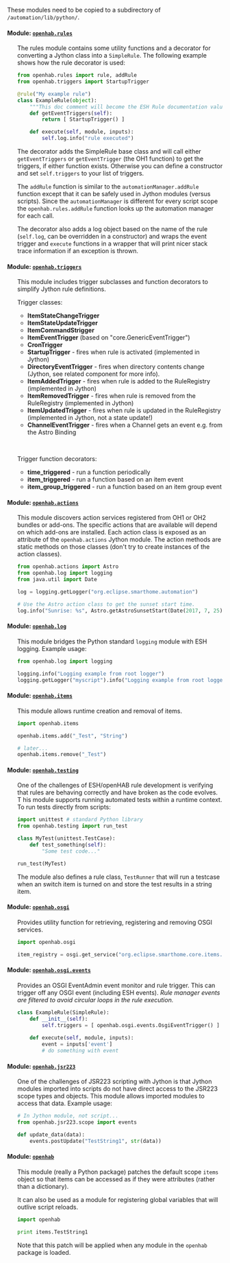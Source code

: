These modules need to be copied to a subdirectory of `/automation/lib/python/`.

#### Module: [`openhab.rules`](automation/lib/python/openhab/rules.py)
<ul>

The rules module contains some utility functions and a decorator for converting a Jython class into a `SimpleRule`.
The following example shows how the rule decorator is used:

```python
from openhab.rules import rule, addRule
from openhab.triggers import StartupTrigger

@rule("My example rule")
class ExampleRule(object):
    """This doc comment will become the ESH Rule documentation value for Paper UI"""
    def getEventTriggers(self):
        return [ StartupTrigger() ]

    def execute(self, module, inputs):
        self.log.info("rule executed")

```

The decorator adds the SimpleRule base class and will call either `getEventTriggers` or `getEventTrigger` (the OH1 function) 
to get the triggers, if either function exists. 
Otherwise you can define a constructor and set `self.triggers` to your list of triggers.

The `addRule` function is similar to the `automationManager.addRule` function except 
that it can be safely used in Jython modules (versus scripts).
Since the `automationManager` is different for every script scope 
the `openhab.rules.addRule` function looks up the automation manager for each call.

The decorator also adds a log object based on the name of the rule (`self.log`, can be overridden in a constructor) and 
wraps the event trigger and `execute` functions in a wrapper that will print nicer stack trace information if an exception 
is thrown.
</ul>

#### Module: [`openhab.triggers`](automation/lib/python/openhab/triggers.py)
<ul>

This module includes trigger subclasses and function decorators to simplify Jython rule definitions.

Trigger classes:

* __ItemStateChangeTrigger__
* __ItemStateUpdateTrigger__
* __ItemCommandStrigger__
* __ItemEventTrigger__ (based on "core.GenericEventTrigger")
* __CronTrigger__
* __StartupTrigger__ - fires when rule is activated (implemented in Jython)
* __DirectoryEventTrigger__ - fires when directory contents change (Jython, see related component for more info).
* __ItemAddedTrigger__ - fires when rule is added to the RuleRegistry (implemented in Jython)
* __ItemRemovedTrigger__ - fires when rule is removed from the RuleRegistry (implemented in Jython)
* __ItemUpdatedTrigger__ - fires when rule is updated in the RuleRegistry (implemented in Jython, not a state update!)
* __ChannelEventTrigger__ - fires when a Channel gets an event e.g. from the Astro Binding

&nbsp;

Trigger function decorators:

* __time_triggered__ - run a function periodically
* __item_triggered__ - run a function based on an item event
* __item_group_triggered__ - run a function based on an item group event
</ul>

#### Module: [`openhab.actions`](automation/lib/python/openhab/actions.py)
<ul>

This module discovers action services registered from OH1 or OH2 bundles or add-ons.
The specific actions that are available will depend on which add-ons are installed.
Each action class is exposed as an attribute of the `openhab.actions` Jython module.
The action methods are static methods on those classes 
(don't try to create instances of the action classes).

```python
from openhab.actions import Astro
from openhab.log import logging
from java.util import Date

log = logging.getLogger("org.eclipse.smarthome.automation")

# Use the Astro action class to get the sunset start time.
log.info("Sunrise: %s", Astro.getAstroSunsetStart(Date(2017, 7, 25), 38.897096, -77.036545).time)
```
</ul>

#### Module: [`openhab.log`](automation/lib/python/openhab/log.py)
<ul>

This module bridges the Python standard `logging` module with ESH logging. Example usage:

```python
from openhab.log import logging

logging.info("Logging example from root logger")
logging.getLogger("myscript").info("Logging example from root logger")  
```
</ul>

#### Module: [`openhab.items`](automation/lib/python/openhab/items.py)
<ul>

This module allows runtime creation and removal of items.

```python
import openhab.items

openhab.items.add("_Test", "String")

# later...
openhab.items.remove("_Test")

```
</ul>

#### Module: [`openhab.testing`](automation/lib/python/openhab/testing.py)
<ul>

One of the challenges of ESH/openHAB rule development is verifying that rules are behaving 
correctly and have broken as the code evolves. T
his module supports running automated tests within a runtime context. 
To run tests directly from scripts:

```python
import unittest # standard Python library
from openhab.testing import run_test

class MyTest(unittest.TestCase):
    def test_something(self):
        "Some test code..."

run_test(MyTest) 
```

The module also defines a rule class, `TestRunner` that will run a testcase 
when an switch item is turned on and store the test results in a string item.
</ul>

#### Module: [`openhab.osgi`](automation/lib/python/openhab/osgi/__init__.py)
<ul>

Provides utility function for retrieving, registering and removing OSGI services.

```python
import openhab.osgi

item_registry = osgi.get_service("org.eclipse.smarthome.core.items.ItemRegistry")
```
</ul>

#### Module: [`openhab.osgi.events`](automation/lib/python/openhab/osgi/events.py)
<ul>

Provides an OSGI EventAdmin event monitor and rule trigger. 
This can trigger off any OSGI event (including ESH events). 
_Rule manager events are filtered to avoid circular loops in the rule execution._

```python
class ExampleRule(SimpleRule):
    def __init__(self):
        self.triggers = [ openhab.osgi.events.OsgiEventTrigger() ]
            
    def execute(self, module, inputs):
        event = inputs['event']
        # do something with event
```
</ul>

#### Module: [`openhab.jsr223`](automation/lib/python/openhab/jsr223.py)
<ul>

One of the challenges of JSR223 scripting with Jython is that Jython modules imported 
into scripts do not have direct access to the JSR223 scope types and objects. 
This module allows imported modules to access that data. Example usage:

```python
# In Jython module, not script...
from openhab.jsr223.scope import events

def update_data(data):
    events.postUpdate("TestString1", str(data))
```
</ul>

#### Module: [`openhab`](automation/lib/python/openhab/__init__.py)
<ul>

This module (really a Python package) patches the default scope `items` object 
so that items can be accessed as if they were attributes (rather than a dictionary).

It can also be used as a module for registering global variables that will outlive script reloads.

```python
import openhab

print items.TestString1
```

Note that this patch will be applied when any module in the `openhab` package is loaded.
</ul>
